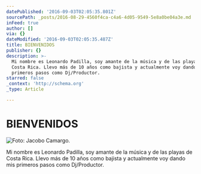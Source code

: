 ```yaml
---
datePublished: '2016-09-03T02:05:35.801Z'
sourcePath: _posts/2016-08-29-4560f4ca-c4a6-4d05-9549-5e8a0be04a3e.md
inFeed: true
author: []
via: {}
dateModified: '2016-09-03T02:05:35.487Z'
title: BIENVENIDOS
publisher: {}
description: >-
  Mi nombre es Leonardo Padilla, soy amante de la música y de las playas de
  Costa Rica. Llevo más de 10 años como bajista y actualmente voy dando mis
  primeros pasos como Dj/Productor.
starred: false
_context: 'http://schema.org'
_type: Article

---
```

# BIENVENIDOS
![Foto: Jacobo Camargo.](https://the-grid-user-content.s3-us-west-2.amazonaws.com/71d72977-f835-48f9-8799-4b1c79e10ddf.jpg)

Mi nombre es Leonardo Padilla, soy amante de la música y de las playas de Costa Rica. Llevo más de 10 años como bajista y actualmente voy dando mis primeros pasos como Dj/Productor.